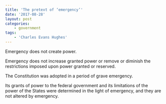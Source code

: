 ```yaml
---
title: 'The pretext of ‘emergency’'
date: '2017-08-28'
layout: post
categories:
    - government
tags:
    - 'Charles Evans Hughes'
---
```


Emergency does not create power.

Emergency does not increase granted power or remove or diminish the restrictions imposed upon power granted or reserved.  
  
The Constitution was adopted in a period of grave emergency.

Its grants of power to the federal government and its limitations of the power of the States were determined in the light of emergency, and they are not altered by emergency.